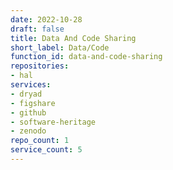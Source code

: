 ```yaml
---
date: 2022-10-28
draft: false
title: Data And Code Sharing
short_label: Data/Code
function_id: data-and-code-sharing
repositories:
- hal
services:
- dryad
- figshare
- github
- software-heritage
- zenodo
repo_count: 1
service_count: 5
---
```



